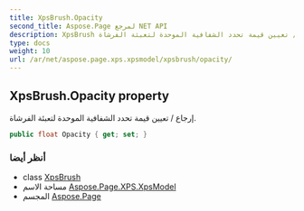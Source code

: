 ```yaml
---
title: XpsBrush.Opacity
second_title: Aspose.Page لمرجع NET API
description: XpsBrush ملكية. إرجاع / تعيين قيمة تحدد الشفافية الموحدة لتعبئة الفرشاة.
type: docs
weight: 10
url: /ar/net/aspose.page.xps.xpsmodel/xpsbrush/opacity/
---
```

## XpsBrush.Opacity property

إرجاع / تعيين قيمة تحدد الشفافية الموحدة لتعبئة الفرشاة.

```csharp
public float Opacity { get; set; }
```

### أنظر أيضا

* class [XpsBrush](../)
* مساحة الاسم [Aspose.Page.XPS.XpsModel](../../xpsbrush/)
* المجسم [Aspose.Page](../../../)


